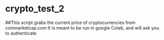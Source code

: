 # crypto_test_2

##This script grabs the current price of cryptocurrencies from coinmarketcap.com 
It is meant to be run in google Colab, and will ask you to authenticate
